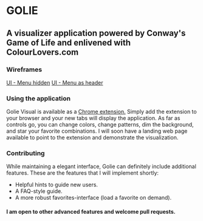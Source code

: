 # GOLIE
## A visualizer application powered by Conway's Game of Life and enlivened with ColourLovers.com

### Wireframes
[UI - Menu hidden](https://wireframe.cc/1iUMhV)
[UI - Menu as header](https://wireframe.cc/hEUX4v)

### Using the application
Golie Visual is available as a [Chrome extension.](https://chrome.google.com/webstore/detail/golie-visual/gjcgnoednebkdcnidoicdpfnenbbaphd)
Simply add the extension to your browser and your new tabs will display the application.  As far as controls go, you can change colors, change patterns, dim the background, and star your favorite combinations.  I will soon have a landing web page available to point to the extension and demonstrate the visualization.

### Contributing
While maintaining a elegant interface, Golie can definitely include additional features.  These are the features that I will implement shortly:
- Helpful hints to guide new users.
- A FAQ-style guide.
- A more robust favorites-interface (load a favorite on demand).

#### I am open to other advanced features and welcome pull requests.
